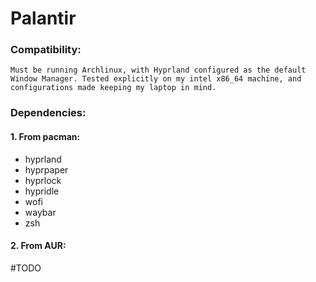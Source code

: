 # Palantir

### Compatibility:
    Must be running Archlinux, with Hyprland configured as the default Window Manager. Tested explicitly on my intel x86_64 machine, and configurations made keeping my laptop in mind.

### Dependencies:
#### 1. From pacman:
- hyprland
- hyprpaper
- hyprlock
- hypridle
- wofi
- waybar
- zsh
#### 2. From AUR:
#TODO
